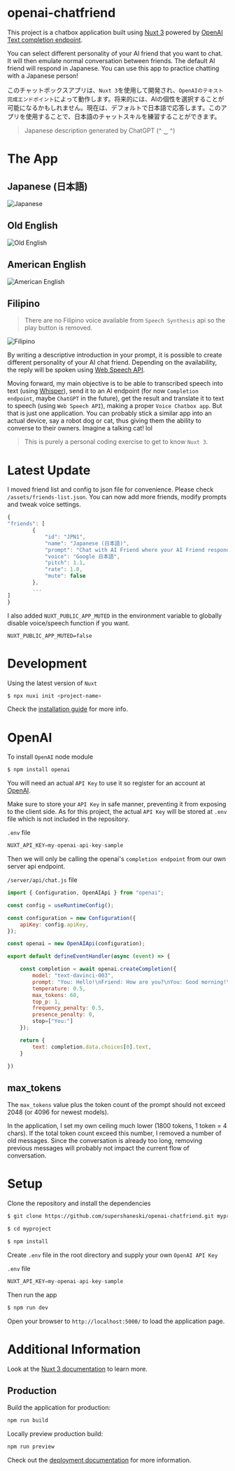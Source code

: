 openai-chatfriend
=======

This project is a chatbox application built using [Nuxt 3](https://nuxt.com/v3) powered by [OpenAI Text completion endpoint](https://beta.openai.com/docs/guides/completion).

You can select different personality of your AI friend that you want to chat. It will then emulate normal conversation between friends. The default AI friend will respond in Japanese. You can use this app to practice chatting with a Japanese person!

このチャットボックスアプリは、`Nuxt 3`を使用して開発され、`OpenAIのテキスト完成エンドポイント`によって動作します。将来的には、AIの個性を選択することが可能になるかもしれません。現在は、デフォルトで日本語で応答します。このアプリを使用することで、日本語のチャットスキルを練習することができます。

> Japanese description generated by ChatGPT (^ ‿ ^)


# The App

## Japanese (日本語)
![Japanese](./docs/screenshot1.png)

## Old English
![Old English](./docs/screenshot2.png)

## American English
![American English](./docs/screenshot3.png)

## Filipino

> There are no Filipino voice available from `Speech Synthesis` api so the play button is removed.

![Filipino](./docs/screenshot4.png)

By writing a descriptive introduction in your prompt, it is possible to create different personality of your AI chat friend. Depending on the availability, the reply will be spoken using [Web Speech API](https://developer.mozilla.org/en-US/docs/Web/API/Web_Speech_API).

Moving forward, my main objective is to be able to transcribed speech into text (using [Whisper](https://openai.com/blog/whisper/)), send it to an AI endpoint (for now `Completion endpoint`, maybe `ChatGPT` in the future), get the result and translate it to text to speech (using `Web Speech API`), making a proper `Voice Chatbox app`. But that is just one application. You can probably stick a similar app into an actual device, say a robot dog or cat, thus giving them the ability to converse to their owners. Imagine a talking cat! lol

> This is purely a personal coding exercise to get to know `Nuxt 3`.

# Latest Update

I moved friend list and config to json file for convenience. Please check `/assets/friends-list.json`.
You can now add more friends, modify prompts and tweak voice settings.

```javascript
{
"friends": [
        { 
            "id": "JPN1",
            "name": "Japanese (日本語)",
            "prompt": "Chat with AI Friend where your AI Friend respond in cheerful, young lady, Japanese.\n\n",
            "voice": "Google 日本語",
            "pitch": 1.1,
            "rate": 1.0,
            "mute": false
        },
        ...
]
}
```

I also added `NUXT_PUBLIC_APP_MUTED` in the environment variable to globally disable voice/speech function if you want.

```
NUXT_PUBLIC_APP_MUTED=false
```

# Development

Using the latest version of `Nuxt`

```sh
$ npx nuxi init <project-name>
```

Check the [installation guide](https://nuxt.com/docs/getting-started/installation) for more info.


# OpenAI

To install `OpenAI` node module

```sh
$ npm install openai
```

You will need an actual `API Key` to use it so register for an account at [OpenAI](https://openai.com/api/).

Make sure to store your `API Key` in safe manner, preventing it from exposing to the client side.
As for this project, the actual `API Key` will be stored at `.env` file which is not included in the repository.

`.env` file
```javascript
NUXT_API_KEY=my-openai-api-key-sample
```

Then we will only be calling the openai's `completion endpoint` from our own server api endpoint.

`/server/api/chat.js` file
```javascript
import { Configuration, OpenAIApi } from "openai";

const config = useRuntimeConfig();

const configuration = new Configuration({
    apiKey: config.apiKey,
});

const openai = new OpenAIApi(configuration);

export default defineEventHandler(async (event) => {

    const completion = await openai.createCompletion({
        model: "text-davinci-003",
        prompt: "You: Hello!\nFriend: How are you?\nYou: Good morning!\nFriend:",
        temperature: 0.5,
        max_tokens: 60,
        top_p: 1,
        frequency_penalty: 0.5,
        presence_penalty: 0,
        stop=["You:"]
    });

    return {
        text: completion.data.choices[0].text,
    }

})
```

## max_tokens

The `max_tokens` value plus the token count of the prompt should not exceed 2048 (or 4096 for newest models).

In the application, I set my own ceiling much lower (1800 tokens, 1 token = 4 chars).
If the total token count exceed this number, I removed a number of old messages.
Since the conversation is already too long, removing previous messages will probably not impact the current flow of conversation.


# Setup

Clone the repository and install the dependencies

```sh
$ git clone https://github.com/supershaneski/openai-chatfriend.git myproject

$ cd myproject

$ npm install
```

Create `.env` file in the root directory and supply your own `OpenAI API Key`

`.env` file
```javascript
NUXT_API_KEY=my-openai-api-key-sample
```

Then run the app

```sh
$ npm run dev
```

Open your browser to `http://localhost:5000/` to load the application page.


# Additional Information

Look at the [Nuxt 3 documentation](https://nuxt.com/docs/getting-started/introduction) to learn more.

## Production

Build the application for production:

```bash
npm run build
```

Locally preview production build:

```bash
npm run preview
```

Check out the [deployment documentation](https://nuxt.com/docs/getting-started/deployment) for more information.
